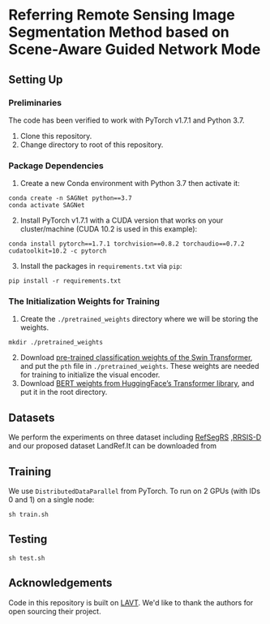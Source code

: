 # Referring Remote Sensing Image Segmentation Method based on Scene-Aware Guided Network Mode

## Setting Up
### Preliminaries
The code has been verified to work with PyTorch v1.7.1 and Python 3.7.
1. Clone this repository.
2. Change directory to root of this repository.
### Package Dependencies
1. Create a new Conda environment with Python 3.7 then activate it:
```shell
conda create -n SAGNet python==3.7
conda activate SAGNet
```

2. Install PyTorch v1.7.1 with a CUDA version that works on your cluster/machine (CUDA 10.2 is used in this example):
```shell
conda install pytorch==1.7.1 torchvision==0.8.2 torchaudio==0.7.2 cudatoolkit=10.2 -c pytorch
```

3. Install the packages in `requirements.txt` via `pip`:
```shell
pip install -r requirements.txt
```

### The Initialization Weights for Training
1. Create the `./pretrained_weights` directory where we will be storing the weights.
```shell
mkdir ./pretrained_weights
```
2. Download [pre-trained classification weights of
   the Swin Transformer](https://github.com/SwinTransformer/storage/releases/download/v1.0.0/swin_base_patch4_window12_384_22k.pth),
   and put the `pth` file in `./pretrained_weights`.
   These weights are needed for training to initialize the visual encoder.
3. Download [BERT weights from HuggingFace’s Transformer library](https://huggingface.co/google-bert/bert-base-uncased), 
   and put it in the root directory. 

## Datasets

We perform the experiments on three dataset including [RefSegRS](https://github.com/zhu-xlab/rrsis) ,[RRSIS-D](https://github.com/Lsan2401/RMSIN) and our proposed dataset LandRef.It can be downloaded from 


## Training
We use `DistributedDataParallel` from PyTorch. To run on 2 GPUs (with IDs 0 and 1) on a single node:
```shell
sh train.sh
```
## Testing
```shell
sh test.sh
```
## Acknowledgements
Code in this repository is built on [LAVT](https://github.com/yz93/LAVT-RIS). We'd like to thank the authors for open sourcing their project.
